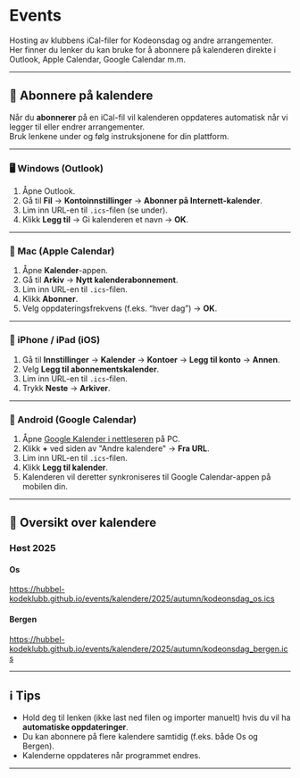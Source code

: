 # Events

Hosting av klubbens iCal-filer for Kodeonsdag og andre arrangementer.  
Her finner du lenker du kan bruke for å abonnere på kalenderen direkte i Outlook, Apple Calendar, Google Calendar m.m.

---

## 📅 Abonnere på kalendere

Når du **abonnerer** på en iCal-fil vil kalenderen oppdateres automatisk når vi legger til eller endrer arrangementer.  
Bruk lenkene under og følg instruksjonene for din plattform.

---

### 🖥️ Windows (Outlook)
1. Åpne Outlook.
2. Gå til **Fil** → **Kontoinnstillinger** → **Abonner på Internett-kalender**.
3. Lim inn URL-en til `.ics`-filen (se under).
4. Klikk **Legg til** → Gi kalenderen et navn → **OK**.

---

### 🍎 Mac (Apple Calendar)
1. Åpne **Kalender**-appen.
2. Gå til **Arkiv** → **Nytt kalenderabonnement**.
3. Lim inn URL-en til `.ics`-filen.
4. Klikk **Abonner**.
5. Velg oppdateringsfrekvens (f.eks. “hver dag”) → **OK**.

---

### 📱 iPhone / iPad (iOS)
1. Gå til **Innstillinger** → **Kalender** → **Kontoer** → **Legg til konto** → **Annen**.
2. Velg **Legg til abonnementskalender**.
3. Lim inn URL-en til `.ics`-filen.
4. Trykk **Neste** → **Arkiver**.

---

### 🤖 Android (Google Calendar)
1. Åpne [Google Kalender i nettleseren](https://calendar.google.com) på PC.
2. Klikk **+** ved siden av "Andre kalendere" → **Fra URL**.
3. Lim inn URL-en til `.ics`-filen.
4. Klikk **Legg til kalender**.
5. Kalenderen vil deretter synkroniseres til Google Calendar-appen på mobilen din.

---

## 📂 Oversikt over kalendere

### Høst 2025

#### Os  
https://hubbel-kodeklubb.github.io/events/kalendere/2025/autumn/kodeonsdag_os.ics

#### Bergen  
https://hubbel-kodeklubb.github.io/events/kalendere/2025/autumn/kodeonsdag_bergen.ics

---

## ℹ️ Tips
- Hold deg til lenken (ikke last ned filen og importer manuelt) hvis du vil ha **automatiske oppdateringer**.  
- Du kan abonnere på flere kalendere samtidig (f.eks. både Os og Bergen).
- Kalenderne oppdateres når programmet endres.

---
